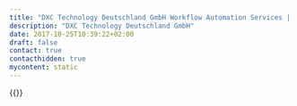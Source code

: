 ```yaml
---
title: "DXC Technology Deutschland GmbH Workflow Automation Services | Camunda BPM"
description: "DXC Technology Deutschland GmbH"
date: 2017-10-25T10:39:22+02:00
draft: false
contact: true
contacthidden: true
mycontent: static
---
```

{{<partner-single
company="DXC Technology Deutschland GmbH"
type="si"
website="http://www.dxc.technology"
countrycode="DE"
city="Bad Homburg"
description="DXC provides clients with the capability, scale, and speed to drive business agility and digitalization by developing feature-rich and secure business applications which run on a variety of technology and user platforms. Using industrialized and lean delivery, DXC partners with clients to build and manage an applications portfolio that continuously increases value to end users and maximizes business outcomes."
siregion="na,latam,emea,emea,apac"
level="basic"
logo="//images.ctfassets.net/vpidbgnakfvf/3mxSzFcxCdAFhCLDmG4ERt/9c642b3e3f61b8f01c51add4eee9ce39/dxc_technology_deutschland_gmbh_logo.png">}}